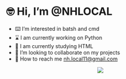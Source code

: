 # 🤓 Hi, I’m @NHLOCAL
- ⌨️ I’m interested in batsh and cmd
- ⌛ I am currently working on Python
- 📖 I am currently studying HTML
- 🤝 I’m looking to collaborate on my projects
- 📨 How to reach me nh.local11@gmail.com


<p align="center">
  <a href="https://skillicons.dev">
    <img src="https://skillicons.dev/icons?i=py,html,bash" />
  </a>
</p>
